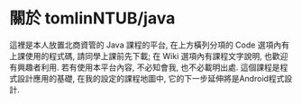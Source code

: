 # 關於 tomlinNTUB/java
這裡是本人放置北商資管的 Java 課程的平台, 在上方橫列分項的 Code 選項內有上課使用的程式碼, 請同學上課前先下載; 在 Wiki 選項內有課程文字說明, 也歡迎有興趣者利用. 若有使用本平台內容, 不必知會我, 也不必載明出處. 這個課程是程式設計應用的基礎, 在我的設定的課程地圖中, 它的下一步延伸將是Android程式設計.
